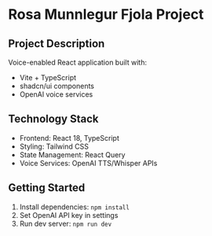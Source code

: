 # Rosa Munnlegur Fjola Project

## Project Description
Voice-enabled React application built with:
- Vite + TypeScript
- shadcn/ui components
- OpenAI voice services

## Technology Stack
- Frontend: React 18, TypeScript
- Styling: Tailwind CSS
- State Management: React Query
- Voice Services: OpenAI TTS/Whisper APIs

## Getting Started
1. Install dependencies: `npm install`
2. Set OpenAI API key in settings
3. Run dev server: `npm run dev`

[//]: # (TODO: Add architecture diagram)
[//]: # (TODO: Document all configuration files)
